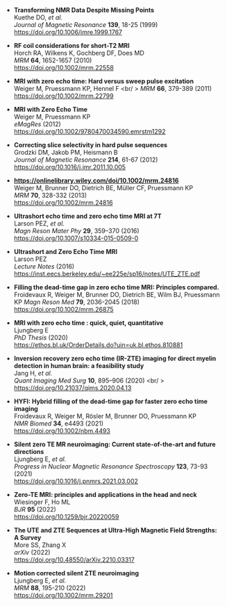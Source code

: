 - **Transforming NMR Data Despite Missing Points** <br />
  Kuethe DO, _et al._ <br />
  _Journal of Magnetic Resonance_ **139**, 18-25 (1999) <br />
  https://doi.org/10.1006/jmre.1999.1767

- **RF coil considerations for short-T2 MRI** <br />
  Horch RA, Wilkens K, Gochberg DF, Does MD <br />
  _MRM_ **64**, 1652-1657 (2010) <br />
  https://doi.org/10.1002/mrm.22558

- **MRI with zero echo time: Hard versus sweep pulse excitation** <br />
  Weiger M, Pruessmann KP, Hennel F <br/ >
  _MRM_ **66**, 379-389 (2011) <br />
  https://doi.org/10.1002/mrm.22799

- **MRI with Zero Echo Time** <br />
  Weiger M, Pruessmann KP <br />
  _eMagRes_ (2012) <br />
  https://doi.org/10.1002/9780470034590.emrstm1292

- **Correcting slice selectivity in hard pulse sequences** <br />
  Grodzki DM, Jakob PM, Heismann B <br />
  _Journal of Magnetic Resonance_ **214**, 61-67 (2012) <br />
  https://doi.org/10.1016/j.jmr.2011.10.005

- **https://onlinelibrary.wiley.com/doi/10.1002/mrm.24816** <br />
  Weiger M, Brunner DO, Dietrich BE, Müller CF, Pruessmann KP <br />
  _MRM_ **70**, 328-332 (2013) <br />
  https://doi.org/10.1002/mrm.24816

- **Ultrashort echo time and zero echo time MRI at 7T** <br />
  Larson PEZ, _et al._ <br />
  _Magn Reson Mater Phy_ **29**, 359–370 (2016) <br />
  https://doi.org/10.1007/s10334-015-0509-0

- **Ultrashort	and	Zero	Echo	Time	MRI** <br />
  Larson PEZ <br />
  _Lecture Notes_ (2016) <br />
  https://inst.eecs.berkeley.edu/~ee225e/sp16/notes/UTE_ZTE.pdf

- **Filling the dead-time gap in zero echo time MRI: Principles compared.** <br />
  Froidevaux R, Weiger M, Brunner DO, Dietrich BE, Wilm BJ, Pruessmann KP
  _Magn Reson Med_ **79**, 2036-2045 (2018) <br />
  https://doi.org/10.1002/mrm.26875

- **MRI with zero echo time : quick, quiet, quantitative** <br />
  Ljungberg E <br />
  _PhD Thesis_ (2020) <br />
  https://ethos.bl.uk/OrderDetails.do?uin=uk.bl.ethos.810881

- **Inversion recovery zero echo time (IR-ZTE) imaging for direct myelin detection in human brain: a feasibility study** <br />
  Jang H, _et al._ <br />
  _Quant Imaging Med Surg_ **10**, 895–906 (2020) <br/ >
  https://doi.org/10.21037/qims.2020.04.13

- **HYFI: Hybrid filling of the dead-time gap for faster zero echo time imaging** <br />
  Froidevaux R, Weiger M, Rösler M, Brunner DO, Pruessmann KP <br />
  _NMR Biomed_ **34**, e4493 (2021) <br />
  https://doi.org/10.1002/nbm.4493
  
- **Silent zero TE MR neuroimaging: Current state-of-the-art and future directions** <br />
  Ljungberg E, _et al._ <br />
  _Progress in Nuclear Magnetic Resonance Spectroscopy_ **123**, 73-93 (2021) <br />
  https://doi.org/10.1016/j.pnmrs.2021.03.002
  
- **Zero-TE MRI: principles and applications in the head and neck** <br />
  Wiesinger F, Ho ML <br />
  _BJR_ **95** (2022) <br />
  https://doi.org/10.1259/bjr.20220059
  
- **The UTE and ZTE Sequences at Ultra-High Magnetic Field Strengths: A Survey** <br />
  More SS, Zhang X <br />
  _arXiv_ (2022) <br />
  https://doi.org/10.48550/arXiv.2210.03317

- **Motion corrected silent ZTE neuroimaging** <Br />
  Ljungberg E, _et al._ <br />
  _MRM_ **88**, 195-210 (2022) <br />
  https://doi.org/10.1002/mrm.29201
